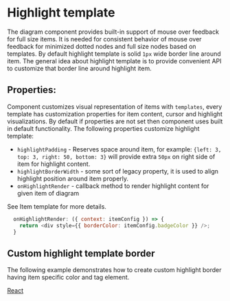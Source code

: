 # Highlight template
The diagram component provides built-in support of mouse over feedback for full size items. It is needed for consistent behavior of mouse over feedback for minimized dotted nodes and full size nodes based on templates. By default highlight template is solid `1px` wide border line around item. The general idea about highlight template is to provide convenient API to customize that border line around highlight item.

## Properties:
Component customizes visual representation of items with `templates`, every template has customization properties for item content, cursor and highlight visualizations. By default if properties are not set then component uses built in default functionality. The following properties customize highlight template:
* `highlightPadding` - Reserves space around item, for example: `{left: 3, top: 3, right: 50, bottom: 3}` will provide extra `50px` on right side of item for highlight content.
* `highlightBorderWidth` - some sort of legacy property, it is used to align highlight position around item properly.
* `onHighlightRender` - callback method to render highlight content for given item of diagram

See Item template for more details.

```JavaScript
  onHighlightRender: ({ context: itemConfig }) => {
    return <div style={{ borderColor: itemConfig.badgeColor }} />;
  }
```

## Custom highlight template border
The following example demonstrates how to create custom highlight border having item specific color and tag element.

[React](../src/Samples/HighlightTemplate.js)